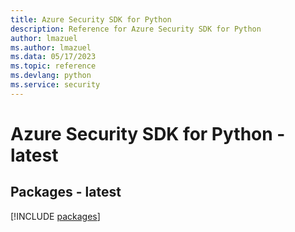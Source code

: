 ```yaml
---
title: Azure Security SDK for Python
description: Reference for Azure Security SDK for Python
author: lmazuel
ms.author: lmazuel
ms.data: 05/17/2023
ms.topic: reference
ms.devlang: python
ms.service: security
---
```

# Azure Security SDK for Python - latest
## Packages - latest
[!INCLUDE [packages](security-index.md)]